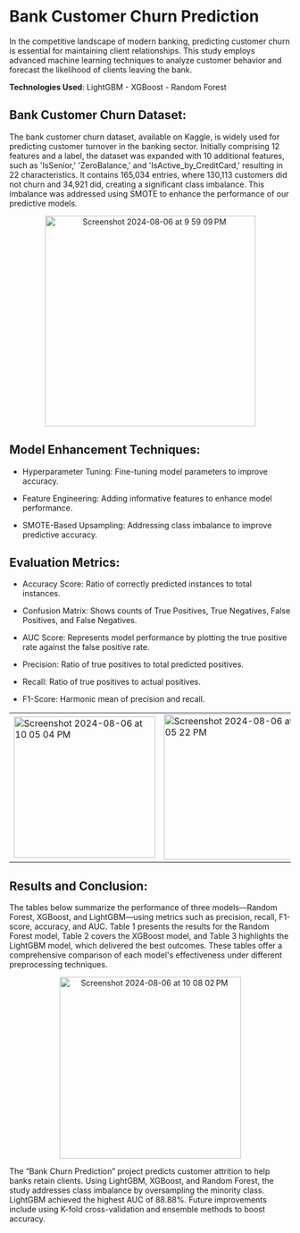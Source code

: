 # Bank Customer Churn Prediction

In the competitive landscape of modern banking, predicting customer churn is essential for maintaining client relationships. This study employs advanced machine learning techniques to analyze customer behavior and forecast the likelihood of clients leaving the bank.

**Technologies Used**: LightGBM - XGBoost - Random Forest 

## Bank Customer Churn Dataset:

The bank customer churn dataset, available on Kaggle, is widely used for predicting customer turnover in the banking sector. Initially comprising 12 features and a label, the dataset was expanded with 10 additional features, such as 'IsSenior,' 'ZeroBalance,' and 'IsActive_by_CreditCard,' resulting in 22 characteristics. It contains 165,034 entries, where 130,113 customers did not churn and 34,921 did, creating a significant class imbalance. This imbalance was addressed using SMOTE to enhance the performance of our predictive models.

<div align=center>
<img width="377" alt="Screenshot 2024-08-06 at 9 59 09 PM" src="https://github.com/user-attachments/assets/1a615d9c-4000-49b5-a26b-cb1f411b6290">
</div>

## Model Enhancement Techniques:

- Hyperparameter Tuning: Fine-tuning model parameters to improve accuracy.
  
- Feature Engineering: Adding informative features to enhance model performance.
  
- SMOTE-Based Upsampling: Addressing class imbalance to improve predictive accuracy.

## Evaluation Metrics:

- Accuracy Score: Ratio of correctly predicted instances to total instances.
  
- Confusion Matrix: Shows counts of True Positives, True Negatives, False Positives, and False Negatives.
  
- AUC Score: Represents model performance by plotting the true positive rate against the false positive rate.
  
- Precision: Ratio of true positives to total predicted positives.
  
- Recall: Ratio of true positives to actual positives.
  
- F1-Score: Harmonic mean of precision and recall.
  
<p align="center">
  <table>
    <tr>
      <td><img width="253" alt="Screenshot 2024-08-06 at 10 05 04 PM" src="https://github.com/user-attachments/assets/877fdfe0-17b8-4d9b-b1d5-b0b3f5074707"></td>
      <td><img width="260" alt="Screenshot 2024-08-06 at 10 05 22 PM" src="https://github.com/user-attachments/assets/573c1c03-a337-4fd1-8f4f-d3b680de79aa"></td>
      <td><img width="257" alt="Screenshot 2024-08-06 at 10 05 30 PM" src="https://github.com/user-attachments/assets/6509fc58-d986-4e2b-ae1d-807c7d31ca71"></td>
    </tr>
  </table>
</p>

## Results and Conclusion:

The tables below summarize the performance of three models—Random Forest, XGBoost, and LightGBM—using metrics such as precision, recall, F1-score, accuracy, and AUC. Table 1 presents the results for the Random Forest model, Table 2 covers the XGBoost model, and Table 3 highlights the LightGBM model, which delivered the best outcomes. These tables offer a comprehensive comparison of each model's effectiveness under different preprocessing techniques.

<div align=center>
<img width="325" alt="Screenshot 2024-08-06 at 10 08 02 PM" src="https://github.com/user-attachments/assets/530e5984-8651-4ace-9574-fe78777f723f">
</div>

The “Bank Churn Prediction” project predicts customer attrition to help banks retain clients. Using LightGBM, XGBoost, and Random Forest, the study addresses class imbalance by oversampling the minority class. LightGBM achieved the highest AUC of 88.88%. Future improvements include using K-fold cross-validation and ensemble methods to boost accuracy.

